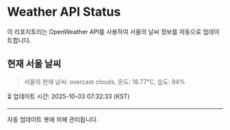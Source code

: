 
# Weather API Status

이 리포지토리는 OpenWeather API를 사용하여 서울의 날씨 정보를 자동으로 업데이트합니다.

## 현재 서울 날씨
> 서울의 현재 날씨: overcast clouds, 온도: 18.77°C, 습도: 94%

⏳ 업데이트 시간: 2025-10-03 07:32:33 (KST)

---
자동 업데이트 봇에 의해 관리됩니다.
